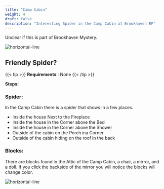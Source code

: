 ```yaml
---
title: "Camp Cabin"
weight: 4
draft: false
description: "Interesting Spider in the Camp Cabin at Brookhaven RP"
---
```



Unclear if this is part of Brookhaven Mystery.

![horizontal-line](/images/green-line.png)

## Friendly Spider?
{{< tip >}}
**Requirements** : None
{{< /tip >}}

**Steps:**
### Spider:

In the Camp Cabin there is a spider that shows in a few places.
- Inside the house Next to the Fireplace
- Inside the house in the Corner above the Bed
- Inside the house in the Corner above the Shower
- Outside of the cabin on the Porch ina Corner
- Outside of the cabin hiding on the roof in the back


### Blocks:

There are blocks found in the Attic of the Camp Cabin, a chair, a mirror, and a doll. If you click the backside of the mirror you will notice the blocks will change color.

![horizontal-line](/images/green-line.png)